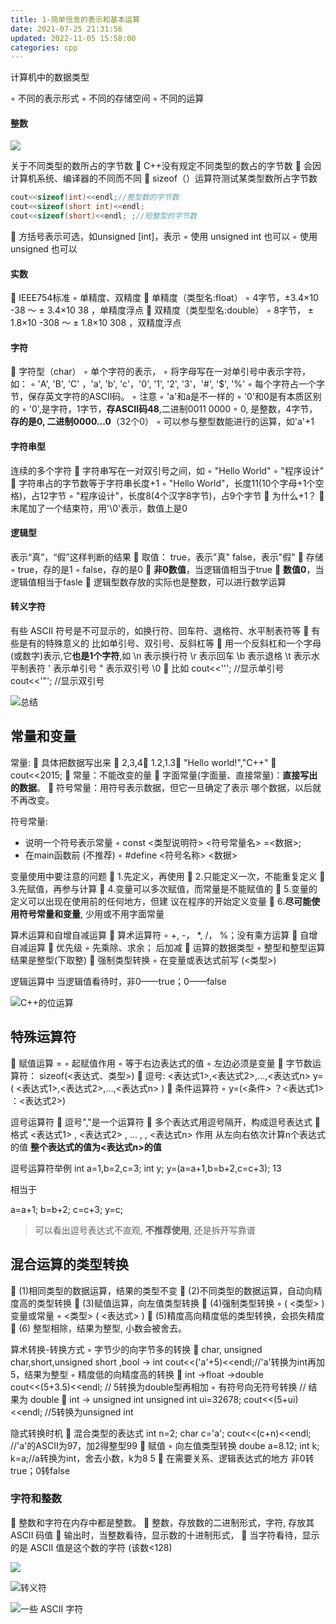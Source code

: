 ```yaml
---
title: 1-简单信息的表示和基本运算
date: 2021-07-25 21:31:56
updated: 2022-11-05 15:58:00
categories: cpp
---
```


计算机中的数据类型

◦ 不同的表示形式
◦ 不同的存储空间
◦ 不同的运算

#### 整数

![](https://upload-images.jianshu.io/upload_images/1662509-365c7a96b74f26a6.png?imageMogr2/auto-orient/strip%7CimageView2/2/w/1240)

关于不同类型的数所占的字节数
 C++没有规定不同类型的数占的字节数
 会因计算机系统、编译器的不同而不同
 sizeof（）运算符测试某类型数所占字节数

```cpp
cout<<sizeof(int)<<endl;//整型数的字节数
cout<<sizeof(short int)<<endl;
cout<<sizeof(short)<<endl; ;//短整型的字节数
```

<!-- more -->

 方括号表示可选，如unsigned [int]，表示
◦ 使用 unsigned int 也可以
◦ 使用 unsigned 也可以

#### 实数

 IEEE754标准
◦ 单精度、双精度
 单精度（类型名:float）
◦ 4字节，±3.4×10 -38 ～ ± 3.4×10 38 ，单精度浮点
 双精度（类型型名:double）
◦ 8字节， ± 1.8×10 -308 ～ ± 1.8×10 308 ，双精度浮点

#### 字符

 字符型（char）
◦ 单个字符的表示，
◦ 将字母写在一对单引号中表示字符，如：
◦ 'A', 'B', 'C' ，'a', 'b', 'c'，'0', '1', '2', '3'，'#', '$', '%'
◦ 每个字符占一个字节，保存英文字符的ASCII码。
◦ 注意
◦ 'a'和a是不一样的
◦ '0'和0是有本质区别的
◦ '0',是字符，1字节，**存ASCII码48**,二进制0011 0000
◦ 0, 是整数，4字节，**存的是0, 二进制0000...0**（32个0）
◦ 可以参与整型数能进行的运算，如'a'+1

#### 字符串型

连续的多个字符
 字符串写在一对双引号之间，如
◦ "Hello World"
◦ "程序设计"
 字符串占的字节数等于字符串长度+1
◦ "Hello World"，长度11(10个字母+1个空格)，占12字节
◦ "程序设计"，长度8(4个汉字8字节)，占9个字节
 为什么+1？
 末尾加了一个结束符，用'\0'表示，数值上是0

#### 逻辑型

表示“真”，“假”这样判断的结果
 取值：
true，表示"真"
false，表示"假"
 存储
◦ true，存的是1
◦ false，存的是0
 **非0数值**，当逻辑值相当于true
 **数值0**，当逻辑值相当于fasle
 逻辑型数存放的实际也是整数，可以进行数学运算

#### 转义字符

有些 ASCII 符号是不可显示的，如换行符、回车符、退格符、水平制表符等
 有些是有的特殊意义的
比如单引号、双引号、反斜杠等
 用一个反斜杠和一个字母(或数字)表示,它**也是1个字符**,如
\n 表示换行符 \r 表示回车
\b 表示退格 \t 表示水平制表符
\' 表示单引号 \" 表示双引号 \0
 比如
cout<<'\''; //显示单引号
cout<<'\"'; //显示双引号

![总结](https://upload-images.jianshu.io/upload_images/1662509-b7a13be9374393d5.png?imageMogr2/auto-orient/strip%7CimageView2/2/w/1240)

## 常量和变量

常量:
 具体把数据写出来
 2,3,4； 1.2,1.3； "Hello world!","C++"
 cout<<2015;
 常量：不能改变的量
 字面常量(字面量、直接常量)：**直接写出的数据**。
 符号常量：用符号表示数据，但它一旦确定了表示
哪个数据，以后就不再改变。

符号常量:

* 说明一个符号表示常量
◦ const <类型说明符> <符号常量名> =<数据>;
* 在main函数前 (不推荐)
◦ #define <符号名称> <数据>

变量使用中要注意的问题
 1.先定义，再使用
 2.只能定义一次，不能重复定义
 3.先赋值，再参与计算
 4.变量可以多次赋值，而常量是不能赋值的
 5.变量的定义可以出现在使用前的任何地方，但建
议在程序的开始定义变量
 6.**尽可能使用符号常量和变量**, 少用或不用字面常量

算术运算和自增自减运算
 算术运算符
◦ +, -， *, /， %；没有乘方运算
 自增自减运算
 优先级
◦ 先乘除、求余； 后加减
 运算的数据类型
◦ 整型和整型运算结果是整型(下取整)
 强制类型转换
◦ 在变量或表达式前写 (<类型>)

逻辑运算中
当逻辑值看待时，非0——true；0——false

![C++的位运算](https://upload-images.jianshu.io/upload_images/1662509-9b55c3c1a1fe9282.png?imageMogr2/auto-orient/strip%7CimageView2/2/w/1240)

## 特殊运算符

 赋值运算 =
◦ 起赋值作用
◦ 等于右边表达式的值
◦ 左边必须是变量
 字节数运算符： sizeof(<表达式、类型>)
 逗号: <表达式1>,<表达式2>,...,<表达式n>
y=( <表达式1>,<表达式2>,...,<表达式n> )
 条件运算符
◦ y=(<条件> ？<表达式1> ：<表达式2>)

逗号运算符
 逗号","是一个运算符
 多个表达式用逗号隔开，构成逗号表达式
 格式
<表达式1> , <表达式2> , ... , , <表达式n>
作用
从左向右依次计算n个表达式的值
**整个表达式的值为<表达式n>的值**

逗号运算符举例
int a=1,b=2,c=3;
int y;
y=(a=a+1,b=b+2,c=c+3);
13

相当于

a=a+1;
b=b+2;
c=c+3;
y=c;
> 可以看出逗号表达式不直观, **不推荐使用**, 还是拆开写靠谱

## 混合运算的类型转换

 (1)相同类型的数据运算，结果的类型不变
 (2)不同类型的数据运算，自动向精度高的类型转换
 (3)赋值运算，向左值类型转换
 (4)强制类型转换
◦ ( <类型> ) 变量或常量
◦ <类型> ( <表达式> )
 (5)精度高向精度低的类型转换，会损失精度
 (6) 整型相除，结果为整型, 小数会被舍去。

算术转换-转换方式
◦ 字节少的向字节多的转换
 char, unsigned char,short,unsigned short ,bool → int
cout<<('a'+5)<<endl;//'a'转换为int再加5，结果为整型
◦ 精度低的向精度高的转换
 int →float →double
cout<<(5+3.5)<<endl; // 5转换为double型再相加
◦ 有符号向无符号转换 // 结果为 double
 int → unsigned int
unsigned int ui=32678;
cout<<(5+ui)<<endl; //5转换为unsigned int

隐式转换时机
 混合类型的表达式
int n=2;
char c='a';
cout<<(c+n)<<endl; //'a'的ASCII为97，加2得整型99
 赋值
◦ 向左值类型转换
doube a=8.12;
int k;
k=a;//a转换为int，舍去小数，k为8
5
 在需要关系、逻辑表达式的地方
非0转true；0转false

### 字符和整数

 整数和字符在内存中都是整数。
 整数，存放数的二进制形式，字符, 存放其 ASCII 码值
 输出时，当整数看待，显示数的十进制形式，
 当字符看待，显示的是 ASCII 值是这个数的字符 (该数<128)

![](https://upload-images.jianshu.io/upload_images/1662509-0cbc391e7103a953.png?imageMogr2/auto-orient/strip%7CimageView2/2/w/1240)

![转义符](https://upload-images.jianshu.io/upload_images/1662509-7975339beb543975.png?imageMogr2/auto-orient/strip%7CimageView2/2/w/1240)

![一些 ASCII 字符](https://upload-images.jianshu.io/upload_images/1662509-bd2b867554280e2e.png?imageMogr2/auto-orient/strip%7CimageView2/2/w/1240)
